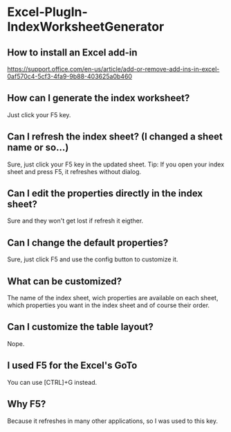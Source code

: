 # Excel-PlugIn-IndexWorksheetGenerator

## How to install an Excel add-in
https://support.office.com/en-us/article/add-or-remove-add-ins-in-excel-0af570c4-5cf3-4fa9-9b88-403625a0b460

## How can I generate the index worksheet?
Just click your F5 key.

## Can I refresh the index sheet? (I changed a sheet name or so...)
Sure, just click your F5 key in the updated sheet.
Tip: If you open your index sheet and press F5, it refreshes without dialog.

## Can I edit the properties directly in the index sheet?
Sure and they won't get lost if refresh it eigther.

## Can I change the default properties?
Sure, just click F5 and use the config button to customize it.

## What can be customized?
The name of the index sheet, wich properties are available on each sheet, which properties you want in the index sheet and of course their order.

## Can I customize the table layout?
Nope.

## I used F5 for the Excel's GoTo
You can use [CTRL]+G instead.

## Why F5?
Because it refreshes in many other applications, so I was used to this key.